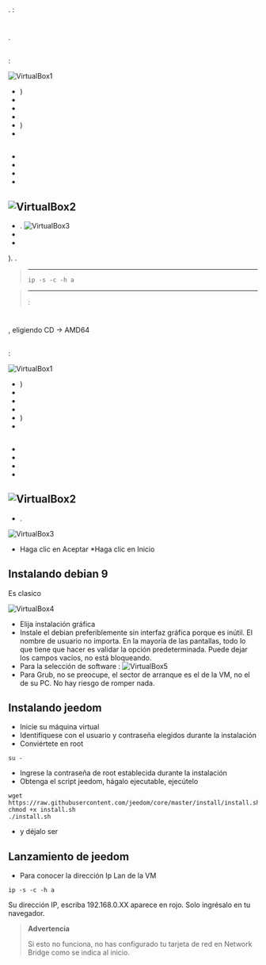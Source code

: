 # 

.  :

## 

 [](https://download.virtualbox.org/virtualbox/6.1.6/VirtualBox-6.1.6-137129-Win.exe)

# 

 [](https://images.jeedom.com/x86-64/).

## 

 :

![VirtualBox1](images/VirtualBox1.PNG)

-   )
-   
-   
-   
-   )
-   

## 

-   
-   
-   
-   
![VirtualBox2](images/VirtualBox2.PNG)
-   
-   .
![VirtualBox3](images/VirtualBox3.PNG)
-   
-   

). .

>****
>
> ``ip -s -c -h a``

> ****
>
>  :  

 [](https://doc.jeedom.com/es_ES/premiers-pas/index)

# 

## 

 [](https://www.debian.org/CD/http-ftp/), eligiendo CD -> AMD64

## 

 :

![VirtualBox1](images/VirtualBox1.PNG)

-   )
-   
-   
-   
-   )
-   

## 

-   
-   
-   
-   
![VirtualBox2](images/VirtualBox2.PNG)
-   
-   .

![VirtualBox3](images/VirtualBox3.PNG)

-   Haga clic en Aceptar \*Haga clic en Inicio

## Instalando debian 9

Es clasico

![VirtualBox4](images/VirtualBox4.PNG)

-   Elija instalación gráfica
-   Instale el debian preferiblemente sin interfaz gráfica porque es inútil. El nombre de usuario no importa. En la mayoría de las pantallas, todo lo que tiene que hacer es validar la opción predeterminada. Puede dejar los campos vacíos, no está bloqueando.
-   Para la selección de software :
![VirtualBox5](images/VirtualBox5.PNG)
-   Para Grub, no se preocupe, el sector de arranque es el de la VM, no el de su PC. No hay riesgo de romper nada.

## Instalando jeedom

-   Inicie su máquina virtual
-   Identifíquese con el usuario y contraseña elegidos durante la instalación
-   Conviértete en root

``su -``

-   Ingrese la contraseña de root establecida durante la instalación
-   Obtenga el script jeedom, hágalo ejecutable, ejecútelo

````
wget https://raw.githubusercontent.com/jeedom/core/master/install/install.sh
chmod +x install.sh
./install.sh
````

-   y déjalo ser

## Lanzamiento de jeedom

-   Para conocer la dirección Ip Lan de la VM

````
ip -s -c -h a
````

Su dirección IP, escriba 192.168.0.XX aparece en rojo. Solo ingrésalo en tu navegador.

> **Advertencia**
>
> Si esto no funciona, no has configurado tu tarjeta de red en Network Bridge como se indica al inicio.

 [](https://doc.jeedom.com/es_ES/premiers-pas/index)
